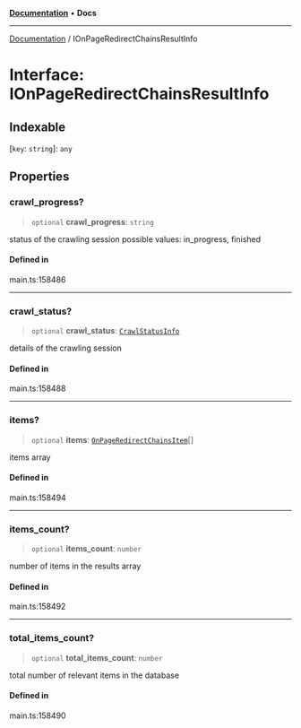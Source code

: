 [**Documentation**](../README.md) • **Docs**

***

[Documentation](../globals.md) / IOnPageRedirectChainsResultInfo

# Interface: IOnPageRedirectChainsResultInfo

## Indexable

 \[`key`: `string`\]: `any`

## Properties

### crawl\_progress?

> `optional` **crawl\_progress**: `string`

status of the crawling session
possible values: in_progress, finished

#### Defined in

main.ts:158486

***

### crawl\_status?

> `optional` **crawl\_status**: [`CrawlStatusInfo`](../classes/CrawlStatusInfo.md)

details of the crawling session

#### Defined in

main.ts:158488

***

### items?

> `optional` **items**: [`OnPageRedirectChainsItem`](../classes/OnPageRedirectChainsItem.md)[]

items array

#### Defined in

main.ts:158494

***

### items\_count?

> `optional` **items\_count**: `number`

number of items in the results array

#### Defined in

main.ts:158492

***

### total\_items\_count?

> `optional` **total\_items\_count**: `number`

total number of relevant items in the database

#### Defined in

main.ts:158490

